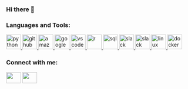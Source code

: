 ### Hi there 👋

<h3 align="left">Languages and Tools:</h3>
<p align="left"> 
  <a href="https://www.python.org" target="_blank"> <img src="https://devicons.github.io/devicon/devicon.git/icons/python/python-original.svg" alt="python" width="40" height="40"/> </a>
  <a href="https://github.com/" target="_blank"> <img src="https://devicons.github.io/devicon/devicon.git/icons/github/github-original.svg" alt="github" width="40" height="40"/> </a>
  <a href="https://aws.amazon.com/" target="_blank"> <img src="https://devicons.github.io/devicon/devicon.git/icons/amazonwebservices/amazonwebservices-original.svg" alt="amazonwebservices" width="40" height="40"/> </a>
  <a href="https://cloud.google.com/" target="_blank"> <img src="https://devicons.github.io/devicon/devicon.git/icons/googlecloud/googlecloud-original.svg" alt="googlecloudplatform" width="40" height="40"/> </a>
  <a href="https://code.visualstudio.com/" target="_blank"> <img src="https://devicons.github.io/devicon/devicon.git/icons/vscode/vscode-original.svg" alt="vscode" width="40" height="40"/> </a>
  <a href="https://www.r-project.org/" target="_blank"> <img src="https://devicons.github.io/devicon/devicon.git/icons/r/r-original.svg" alt="r" width="40" height="40"/> </a> 
  <a href="https://www.oracle.com/database/technologies/appdev/sql.html" target="_blank"> <img src="https://devicons.github.io/devicon/devicon.git/icons/oracle/oracle-original.svg" alt="sql" width="40" height="40"/> </a>
  <a href="https://www.tensorflow.org/" target="_blank"> <img src="https://devicons.github.io/devicon/devicon.git/icons/tensorflow/tensorflow-original.svg" alt="slack" width="40" height="40"/> </a>
  <a href="https://slack.com/" target="_blank"> <img src="https://devicons.github.io/devicon/devicon.git/icons/slack/slack-original.svg" alt="slack" width="40" height="40"/> </a>
  <a href="https://www.linux.org/" target="_blank"> <img src="https://devicons.github.io/devicon/devicon.git/icons/linux/linux-original.svg" alt="linux" width="40" height="40"/> </a>
  <a href="https://www.docker.com/" target="_blank"> <img src="https://devicons.github.io/devicon/devicon.git/icons/docker/docker-original.svg" alt="docker" width="40" height="40"/> </a> 
</p>

<h3 align="left">Connect with me:</h3>
<p align="left">
<a href="https://www.twitter.com/kelseyskvoretz" target="blank"><img align="center" src="https://cdn.jsdelivr.net/npm/simple-icons@3.0.1/icons/twitter.svg" alt="" height="30" width="40" /></a>
<a href="https://www.linkedin.com/in/kelsey-skvoretz/" target="blank"><img align="center" src="https://cdn.jsdelivr.net/npm/simple-icons@3.0.1/icons/linkedin.svg" alt="" height="30" width="40" /></a>
</p>

<!--
**skvorekn/skvorekn** is a ✨ _special_ ✨ repository because its `README.md` (this file) appears on your GitHub profile.

Here are some ideas to get you started:

- 🔭 I’m currently working on ...
- 🌱 I’m currently learning ...
- 👯 I’m looking to collaborate on ...
- 🤔 I’m looking for help with ...
- 💬 Ask me about ...
- 📫 How to reach me: ...
- 😄 Pronouns: ...
- ⚡ Fun fact: ...
-->
